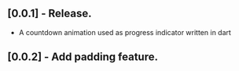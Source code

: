 ## [0.0.1] - Release.

* A countdown animation  used as progress indicator written in dart

## [0.0.2] - Add padding feature.
